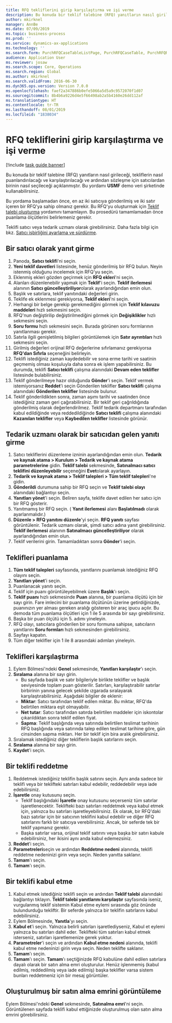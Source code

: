 ```yaml
---
title: RFQ tekliflerini girip karşılaştırma ve işi verme
description: Bu konuda bir teklif talebine (RFQ) yanıtların nasıl girileceği, tekliflerin nasıl puanlandırılacağı ve karşılaştırılacağı ve ardından sözleşme için satıcılardan birinin nasıl seçileceği açıklanmıştır.
author: mkirknel
manager: AnnBe
ms.date: 07/09/2019
ms.topic: business-process
ms.prod: ''
ms.service: dynamics-ax-applications
ms.technology: ''
ms.search.form: PurchRFQCaseTableListPage, PurchRFQCaseTable, PurchRFQReplyTable, PurchRFQCompare, PurchRFQEditLines, PurchRFQEditLinesParameters, PurchTable
audience: Application User
ms.reviewer: josaw
ms.search.scope: Core, Operations
ms.search.region: Global
ms.author: mkirknel
ms.search.validFrom: 2016-06-30
ms.dyn365.ops.version: Version 7.0.0
ms.openlocfilehash: faef2a347886b0efe5066a5d5a9c9572070f1d07
ms.sourcegitcommit: 8b4b6a9226d4e5f66498ab2a5b4160e26dd112af
ms.translationtype: HT
ms.contentlocale: tr-TR
ms.lasthandoff: 08/01/2019
ms.locfileid: "1838034"
---
```

# <a name="enter-and-compare-rfq-bids-and-award-contracts"></a>RFQ tekliflerini girip karşılaştırma ve işi verme

[!include [task guide banner](../../includes/task-guide-banner.md)]

Bu konuda bir teklif talebine (RFQ) yanıtların nasıl girileceği, tekliflerin nasıl puanlandırılacağı ve karşılaştırılacağı ve ardından sözleşme için satıcılardan birinin nasıl seçileceği açıklanmıştır. Bu yordamı **USMF** demo veri şirketinde kullanabilirsiniz.

Bu yordama başlamadan önce, en az iki satıcıya gönderilmiş ve iki satır içeren bir RFQ'ya sahip olmanız gerekir. Bu RFQ'yu oluşturmak için [Teklif talebi oluşturma](create-request-quotation.md) yordamını tamamlayın. Bu prosedürü tamamlamadan önce puanlama ölçütlerini belirlemeniz gerekir.

Teklifi satıcı veya tedarik uzmanı olarak girebilirsiniz. Daha fazla bilgi için bkz. [Satıcı işbirliğini ayarlama ve sürdürme](../set-up-maintain-vendor-collaboration.md).

## <a name="enter-a-reply-as-a-vendor"></a>Bir satıcı olarak yanıt girme

1. Panoda, **Satıcı teklifi**'ni seçin.
2. **Yeni teklif davetleri** listesinde, henüz gönderilmiş bir RFQ bulun. Neyin istenmiş olduğunu incelemek için RFQ'yu seçin.
3. Eklenmiş ekleri gözden geçirmek için **RFQ ekleri**'ni seçin.
4. Alanları düzenlenebilir yapmak için **Teklif**'i seçin. **Teklif ilerlemesi** alanının **Satıcı güncelleştiriliyor**olarak ayarlandığından emin olun.
5. Başlık ve satırlara, teklif yanıtındaki değerleri girin.
6. Teklife ek eklenmesi gerekiyorsa, **Teklif ekleri**'ni seçin.
7. Herhangi bir belge gerekip gerekmediğini görmek için **Teklif kılavuzu maddeleri** hızlı sekmesini seçin.
8. RFQ'nun değiştirilip değiştirilmediğini görmek için **Değişiklikler** hızlı sekmesini seçin.
9. **Soru formu** hızlı sekmesini seçin. Burada görünen soru formlarının yanıtlanması gerekir.
10. Satırla ilgili genişletilmiş bilgileri görüntülemek için **Satır ayrıntıları** hızlı sekmesini seçin.
11. Girilmiş değerleri orijinal RFQ değerlerine sıfırlamanız gerekiyorsa **RFQ'dan Sıfırla** seçeneğini belirleyin.
12. Teklifi istediğiniz zaman kaydedebilir ve sona erme tarihi ve saatinin geçmemiş olması koşuluyla daha sonra ek işlem yapabilirsiniz. Bu durumda, teklifi **Satıcı teklifi** çalışma alanındaki **Devam eden teklifler** listesinde bulabilirsiniz.
13. Teklif gönderilmeye hazır olduğunda **Gönder**'i seçin. Teklif vermek istemiyorsanız **Reddet**'i seçin Gönderilen teklifler **Satıcı teklifi** çalışma alanındaki **Gönderilen teklifler** listesinde bulunur.  
14. Teklif gönderildikten sonra, zaman aşımı tarihi ve saatinden önce istediğiniz zaman geri çağırabilirsiniz. Bir teklif geri çağrıldığında gönderilmiş olarak değerlendirilmez. Teklif tedarik departmanı tarafından kabul edildiğinde veya reddedildiğinde **Satıcı teklifi** çalışma alanındaki **Kazanılan teklifler** veya **Kaybedilen teklifler** listesinde görünür.  

## <a name="enter-a-reply-from-a-vendor-as-a-procurement-professional"></a>Tedarik uzmanı olarak bir satıcıdan gelen yanıtı girme

1. Satıcı tekliflerini düzenleme izninin ayarlandığından emin olun. **Tedarik ve kaynak atama \> Kurulum \> Tedarik ve kaynak atama parametrelerine** gidin. **Teklif talebi** sekmesinde, **Satınalmacı satıcı teklifini düzenleyebilir** seçeneğini **Evet**olarak ayarlayın.
2. **Tedarik ve kaynak atama \> Teklif talepleri \> Tüm teklif talepleri**'ne gidin.
3. **Gönderildi** durumuna sahip bir RFQ seçin ve **Teklif talebi olayı** alanındaki bağlantıyı seçin.
4. **Yanıtları yönet**'i seçin. Beliren sayfa, teklife davet edilen her satıcı için bir RFQ gösterir.
5. Yanıtmamış bir RFQ seçin. ( **Yanıt ilerlemesi** alanı **Başlatılmadı** olarak ayarlanmalıdır.)
6. **Düzenle \> RFQ yanıtını düzenle**'yi seçin. **RFQ yanıtı** sayfası görüntülenir. Tedarik uzmanı olarak, şimdi satıcı adına yanıt girebilirsiniz. **Teklif ilerlemesi** alanının **Satınalmacı güncelleştiriliyor** olarak ayarlandığından emin olun.  
7. Teklif verilerini girin. Tamamladıktan sonra **Gönder**'i seçin.

## <a name="score-the-bids"></a>Teklifleri puanlama

1. **Tüm teklif talepleri** sayfasında, yanıtlarını puanlamak istediğiniz RFQ olayını seçin.
2. **Yanıtları yönet**'i seçin.
3. Puanlanacak yanıtı seçin.
4. Teklif için puanı görüntüleyebilmek üzere **Başlık**'ı seçin.
5. **Teklif puanı** hızlı sekmesinde **Puan** alanına, bir puanlama ölçütü için bir sayı girin. Fare imlecini bir puanlama ölçütünün üzerine getirdiğinizde, puanınızın yer alması gereken aralığı gösteren bir araç ipucu açılır. Bu demoda tüm puanlama ölçütleri için 1 ile 5 arasında bir sayı girebilirsiniz.  
6. Başka bir puan ölçütü için 5. adımı yineleyin.
7. RFQ olayı, satıcılara gönderilen bir soru formuna sahipse, satıcıların yanıtlarını **Soru formları** hızlı sekmesinden girebilirsiniz.
8. Sayfayı kapatın.
9. Tüm diğer teklifler için 1 ile 8 arasındaki adımları yineleyin.

## <a name="compare-the-replies"></a>Teklifleri karşılaştırma

1. Eylem Bölmesi'ndeki **Genel** sekmesinde, **Yanıtları karşılaştır**'ı seçin.
2. **Sıralama** alanına bir sayı girin.  
    - Bu sayfada başlık ve satır bilgileriyle birlikte teklifler ve başlık seviyesinde toplam puan gösterilir. Satırları, karşılaştırabilir satırlar birbirinin yanına gelecek şekilde ızgarada sıralayarak karşılaştırabilirsiniz. Aşağıdaki bilgiler de eklenir:
    - **Miktar**: Satıcı tarafından teklif edilen miktar. Bu miktar, RFQ'da belirtilen miktara eşit olmayabilir.
    - **Net tutar**: Satıcı tarafından satırda belirtilen maddeler için iskontolar çıkarıldıktan sonra teklif edilen fiyat.
    - **Sapma**: Teklif başlığında veya satırında belirtilen teslimat tarihinin RFQ başlığında veya satırında talep edilen teslimat tarihine göre, gün cinsinden sapma miktarı. Her bir teklif için bira aralık girebilirsiniz.  
3. Sıralamak istediğiniz diğer tekliflerin başlık satırlarını seçin.
4. **Sıralama** alanına bir sayı girin.
5. **Kaydet**'i seçin.

## <a name="reject-a-bid"></a>Bir teklifi reddetme

1. Reddetmek istediğiniz teklifin başlık satırını seçin. Aynı anda sadece bir teklifi veya bir teklifteki satırları kabul edebilir, reddedebilir veya iade edebilirsiniz.
2. **İşaretle** onay kutusunu seçin.  
    - Teklif başlığındaki **İşaretle** onay kutusunu seçerseniz tüm satırlar işaretlenecektir. Teklifteki bazı satırları reddetmek veya kabul etmek için, yalnızca bu satırları işaretleyebilirsiniz. Ek olarak, bir RFQ'daki bazı satırlar için bir satıcının teklifini kabul edebilir ve diğer RFQ satırlarını farklı bir satıcıya verebilirsiniz. Ancak, bir seferde tek bir teklif yapmanız gerekir.  
    - Başka satırlar varsa, orijinal teklif satırını veya başka bir satırı kabule edebilirsiniz, her ikisini aynı anda kabul edemezsiniz.  
3. **Reddet**'i seçin.
4. **Parametreleri**seçin ve ardından **Reddetme nedeni** alanında, teklifi reddetme nedeninizi girin veya seçin. Neden yanıtta saklanır.  
5. **Tamam**'ı seçin.
6. **Tamam**'ı seçin.

## <a name="accept-a-bid"></a>Bir teklifi kabul etme

1. Kabul etmek istediğiniz teklifi seçin ve ardından **Teklif talebi** alanındaki bağlantıyı tıklayın. **Teklif talebi yanıtlarını karşılaştır** sayfasında iseniz, vurgulanmış teklif sistemin Kabul etme eylemi sırasında göz önünde bulundurduğu tekliftir. Bir seferde yalnızca bir teklifin satırlarını kabul edebilirsiniz.  
2. Eylem Bölmesinde, **Yanıtla**'yı seçin.
3. **Kabul et**'i seçin. Yalnızca belirli satırları işaretlediyseniz, Kabul et eylemi yalnızca bu satırları dahil eder. Teklifteki tüm satırları kabul etmek isterseniz, satırları işaretlemenize gerek yoktur.  
4. **Parametreler**'i seçin ve ardından **Kabul etme nedeni** alanında, teklifi kabul etme nedeninizi girin veya seçin. Neden teklifte saklanır.  
5. **Tamam**'ı seçin.
6. **Tamam**'ı seçin. **Tamam**'ı seçtiğinizde RFQ kabulüne dahil edilen satırlara dayalı olarak bir satın alma emri oluşturulur. Henüz işlenmemiş (kabul edilmiş, reddedilmiş veya iade edilmiş) başka teklifler varsa sistem bunları reddetmeniz için bir mesaj görüntüler.  

## <a name="view-the-purchase-order-that-is-generated"></a>Oluşturulmuş bir satın alma emrini görüntüleme

Eylem Bölmesi'ndeki **Genel** sekmesinde, **Satınalma emri**'ni seçin. Görüntülenen sayfada teklifi kabul ettiğinizde oluşturulmuş olan satın alma emrini görebilirsiniz.

